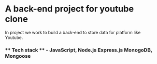 # A back-end project for youtube clone

In project we work to build a back-end to store data for platform like Youtube.

### ** Tech stack ** - JavaScript, Node.js Express.js MonogoDB, Mongoose
